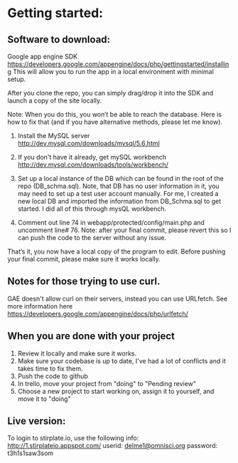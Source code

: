 Getting started:
==============

Software to download:
--------------------

Google app engine SDK
https://developers.google.com/appengine/docs/php/gettingstarted/installing
This will allow you to run the app in a local environment with minimal setup. 

After you clone the repo, you can simply drag/drop it into the SDK and launch a copy of the site locally.

Note: When you do this, you won’t be able to reach the database. Here is how to fix that (and if you have alternative methods, please let me know).

1. Install the MySQL server http://dev.mysql.com/downloads/mysql/5.6.html

2. If you don't have it already, get mySQL workbench http://dev.mysql.com/downloads/tools/workbench/

3. Set up a local instance of the DB which can be found in the root of the repo (DB_schma.sql). Note, that DB has no user information in it, you may need to set up a test user account manually.  For me, I created a new local DB and imported the information from DB_Schma.sql to get started. I did all of this through mysQL workbench.

4. Comment out line 74 in webapp/protected/config/main.php and uncomment line# 76. 
Note: after your final commit, please revert this so I can push the code to the server without any issue.

That’s it, you now have a local copy of the program to edit. 
Before pushing your final commit, please make sure it works locally. 

Notes for those trying to use curl. 
---------------------------------
GAE doesn't allow curl on their servers, instead you can use URLfetch. See more information here
https://developers.google.com/appengine/docs/php/urlfetch/


When you are done with your project
----------------
1. Review it locally and make sure it works. 
2. Make sure your codebase is up to date, I've had a lot of conflicts and it takes time to fix them. 
3. Push the code to github 
3. In trello, move your project from "doing" to "Pending review"
4. Choose a new project to start working on, assign it to yourself, and move it to "doing"

Live version: 
-------------
To login to stirplate.io, use the following info:
http://1.stirplateio.appspot.com/
userid: delme1@omnisci.org
password: t3h1s1saw3som

